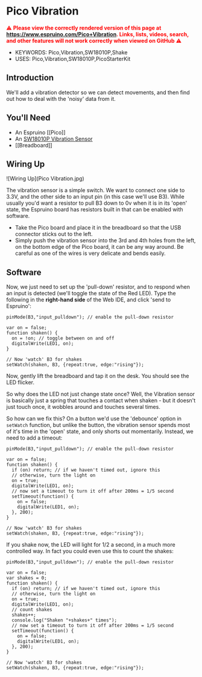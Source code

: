 <!--- Copyright (c) 2015 Gordon Williams, Pur3 Ltd. See the file LICENSE for copying permission. -->
Pico Vibration
===============

<span style="color:red">:warning: **Please view the correctly rendered version of this page at https://www.espruino.com/Pico+Vibration. Links, lists, videos, search, and other features will not work correctly when viewed on GitHub** :warning:</span>

* KEYWORDS: Pico,Vibration,SW18010P,Shake
* USES: Pico,Vibration,SW18010P,PicoStarterKit

Introduction
-----------

We'll add a vibration detector so we can detect movements, and then find out how to deal with the 'noisy' data from it.

You'll Need
----------

* An Espruino [[Pico]]
* An [SW18010P Vibration Sensor](/Vibration)
* [[Breadboard]]

Wiring Up
--------

![Wiring Up](Pico Vibration.jpg)

The vibration sensor is a simple switch. We want to connect one side to 3.3V, and the other side to an input pin (in this case we'll use B3). While usually you'd want a resistor to pull B3 down to 0v when it is in its 'open' state, the Espruino board has resistors built in that can be enabled with software.

* Take the Pico board and place it in the breadboard so that the USB connector sticks out to the left.
* Simply push the vibration sensor into the 3rd and 4th holes from the left, on the bottom edge of the Pico board, it can be any way around. Be careful as one of the wires is very delicate and bends easily.

Software
-------

Now, we just need to set up the 'pull-down' resistor, and to respond when an input is detected (we'll toggle the state of the Red LED). Type the following in the **right-hand side** of the Web IDE, and click 'send to Espruino':

```
pinMode(B3,"input_pulldown"); // enable the pull-down resistor

var on = false;
function shaken() {
  on = !on; // toggle between on and off
  digitalWrite(LED1, on);
}

// Now 'watch' B3 for shakes
setWatch(shaken, B3, {repeat:true, edge:"rising"});
```

Now, gently lift the breadboard and tap it on the desk. You should see the LED flicker.

So why does the LED not just change state once? Well, the Vibration sensor is basically just a spring that touches a contact when shaken - but it doesn't just touch once, it wobbles around and touches several times.

So how can we fix this? On a button we'd use the 'debounce' option in `setWatch` function, but unlike the button, the vibration sensor spends most of it's time in the 'open' state, and only shorts out momentarily. Instead, we need to add a timeout:

```
pinMode(B3,"input_pulldown"); // enable the pull-down resistor

var on = false;
function shaken() {
  if (on) return; // if we haven't timed out, ignore this
  // otherwise, turn the light on
  on = true;
  digitalWrite(LED1, on);
  // now set a timeout to turn it off after 200ms = 1/5 second
  setTimeout(function() {
    on = false;
    digitalWrite(LED1, on);
  }, 200);
}

// Now 'watch' B3 for shakes
setWatch(shaken, B3, {repeat:true, edge:"rising"});
```

If you shake now, the LED will light for 1/2 a second, in a much more controlled way. In fact you could even use this to count the shakes:

```
pinMode(B3,"input_pulldown"); // enable the pull-down resistor

var on = false;
var shakes = 0;
function shaken() {
  if (on) return; // if we haven't timed out, ignore this
  // otherwise, turn the light on
  on = true;
  digitalWrite(LED1, on);
  // count shakes
  shakes++;
  console.log("Shaken "+shakes+" times");
  // now set a timeout to turn it off after 200ms = 1/5 second
  setTimeout(function() {
    on = false;
    digitalWrite(LED1, on);
  }, 200);
}

// Now 'watch' B3 for shakes
setWatch(shaken, B3, {repeat:true, edge:"rising"});
```
